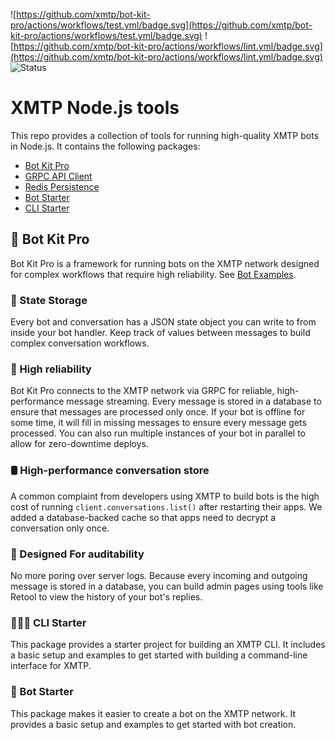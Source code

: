 ![https://github.com/xmtp/bot-kit-pro/actions/workflows/test.yml/badge.svg](https://github.com/xmtp/bot-kit-pro/actions/workflows/test.yml/badge.svg) ![https://github.com/xmtp/bot-kit-pro/actions/workflows/lint.yml/badge.svg](https://github.com/xmtp/bot-kit-pro/actions/workflows/lint.yml/badge.svg) ![Status](https://img.shields.io/badge/Project_status-Alpha-orange)

# XMTP Node.js tools

This repo provides a collection of tools for running high-quality XMTP bots in Node.js. It contains the following packages:

- [Bot Kit Pro](./packages/bot-kit-pro/README.md)
- [GRPC API Client](./packages/grpc-api-client/README.md)
- [Redis Persistence](./packages/redis-persistence/README.md)
- [Bot Starter](./packages/bot-starter/)
- [CLI Starter](./packages/cli-starter/)

## 🤖 Bot Kit Pro

Bot Kit Pro is a framework for running bots on the XMTP network designed for complex workflows that require high reliability. See [Bot Examples](./packages/bot-examples/).

### 📒 State Storage

Every bot and conversation has a JSON state object you can write to from inside your bot handler. Keep track of values between messages to build complex conversation workflows.

### 💪 High reliability

Bot Kit Pro connects to the XMTP network via GRPC for reliable, high-performance message streaming. Every message is stored in a database to ensure that messages are processed only once. If your bot is offline for some time, it will fill in missing messages to ensure every message gets processed. You can also run multiple instances of your bot in parallel to allow for zero-downtime deploys.

### 🛢️ High-performance conversation store

A common complaint from developers using XMTP to build bots is the high cost of running `client.conversations.list()` after restarting their apps. We added a database-backed cache so that apps need to decrypt a conversation only once.

### 🔎 Designed For auditability

No more poring over server logs. Because every incoming and outgoing message is stored in a database, you can build admin pages using tools like Retool to view the history of your bot's replies.

### 🧑🏻‍💻 CLI Starter

This package provides a starter project for building an XMTP CLI. It includes a basic setup and examples to get started with building a command-line interface for XMTP.

### 🤖 Bot Starter

This package makes it easier to create a bot on the XMTP network. It provides a basic setup and examples to get started with bot creation.
